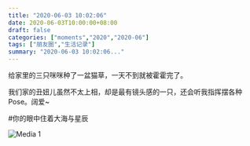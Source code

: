 ```yaml
---
title: "2020-06-03 10:02:06"
date: 2020-06-03T10:00:00+08:00
draft: false
categories: ["moments","2020","2020-06"]
tags: ["朋友圈","生活记录"]
summary: "2020-06-03 10:02:06..."
---
```


给家里的三只咪咪种了一盆猫草，一天不到就被霍霍完了。

我们家的丑妞儿虽然不太上相，却是最有镜头感的一只，还会听我指挥摆各种Pose。阔爱~

#你的眼中住着大海与星辰

![Media 1](/Moments/photos/2020-06-03/202006031002060.jpg)

